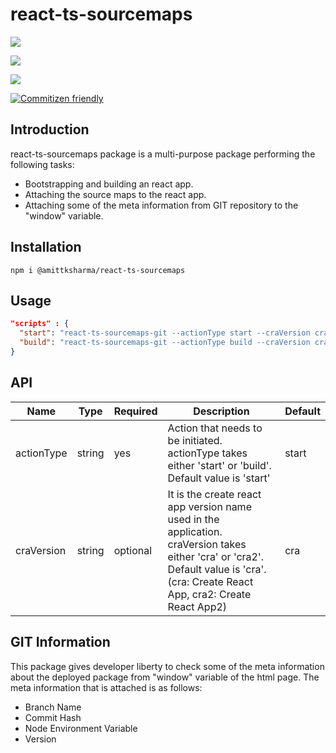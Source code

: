 # react-ts-sourcemaps

[![](https://img.shields.io/npm/v/@amittksharma/react-ts-sourcemaps.svg)](https://www.npmjs.com/package/@amittksharma/react-ts-sourcemaps)

[![](https://img.shields.io/npm/dm/@amittksharma/react-ts-sourcemaps.svg)](https://www.npmjs.com/package/@amittksharma/react-ts-sourcemaps)

[![](https://img.shields.io/npm/l/@amittksharma/react-ts-sourcemaps.svg)](https://img.shields.io/npm/l/@amittksharma/react-ts-sourcemaps)

[![Commitizen friendly](https://img.shields.io/badge/commitizen-friendly-brightgreen.svg)](http://commitizen.github.io/cz-cli/)

## Introduction

react-ts-sourcemaps package is a multi-purpose package performing the following tasks:

- Bootstrapping and building an react app.
- Attaching the source maps to the react app.
- Attaching some of the meta information from GIT repository to the "window" variable.

## Installation

```installation
npm i @amittksharma/react-ts-sourcemaps
```

## Usage

```json
"scripts" : {
  "start": "react-ts-sourcemaps-git --actionType start --craVersion cra",
  "build": "react-ts-sourcemaps-git --actionType build --craVersion cra"
}
```

## API

| Name       | Type   | Required | Description                                                                                                                                                                        | Default |
| ---------- | ------ | -------- | ---------------------------------------------------------------------------------------------------------------------------------------------------------------------------------- | ------- |
| actionType | string | yes      | Action that needs to be initiated. actionType takes either 'start' or 'build'. Default value is 'start'                                                                            | start   |
| craVersion | string | optional | It is the create react app version name used in the application. craVersion takes either 'cra' or 'cra2'. Default value is 'cra'. (cra: Create React App, cra2: Create React App2) | cra     |

## GIT Information

This package gives developer liberty to check some of the meta information about the deployed package from "window" variable of the html page. The meta information that is attached is as follows:

- Branch Name
- Commit Hash
- Node Environment Variable
- Version
